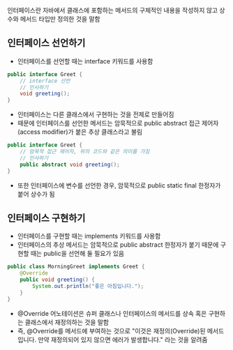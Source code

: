 인터페이스란 자바에서 클래스에 포함하는 메서드의 구체적인 내용을 작성하지 않고 상수와 메서드 타입만 정의한 것을 말함

## 인터페이스 선언하기
- 인터페이스를 선언할 때는 interface 키워드를 사용함
```java
public interface Greet {
	// interface 선언
	// 인사하기
	void greeting();
}
```
- 인터페이스는 다른 클래스에서 구현하는 것을 전제로 만들어짐
- 때문에 인터페이스를 선언한 메서드는 암묵적으로 public abstract 접근 제어자(access modifier)가 붙은 추상 클래스라고 불림

```java
public interface Greet {
	// 암묵적 접근 제어자, 위의 코드와 같은 의미를 가짐
	// 인사하기
	public abstract void greeting();
}
```
- 또한 인터페이스에 변수를 선언한 경우, 암묵적으로 public static final 한정자가 붙어 상수가 됨

## 인터페이스 구현하기
- 인터페이스를 구현할 때는 implements 키워드를 사용함
- 인터페이스의 추상 메서드는 암묵적으로 public abstract 한정자가 붙기 때문에 구현할 때는 public을 선언해 둘 필요가 있음

```java
public class MorningGreet implements Greet {
	@Override
	public void greeting() {
		System.out.println("좋은 아침입니다.");
	}
}
```

- @Override 어노테이션은 슈퍼 클래스나 인터페이스의 메서드를 상속 혹은 구현하는 클래스에서 재정의하는 것을 말함
- 즉, @Override를 메서드에 부여하는 것으로 "이것은 재정의(Override)된 메서드입니다. 만약 재정의되어 있지 않으면 에러가 발생합니다." 라는 것을 알려줌